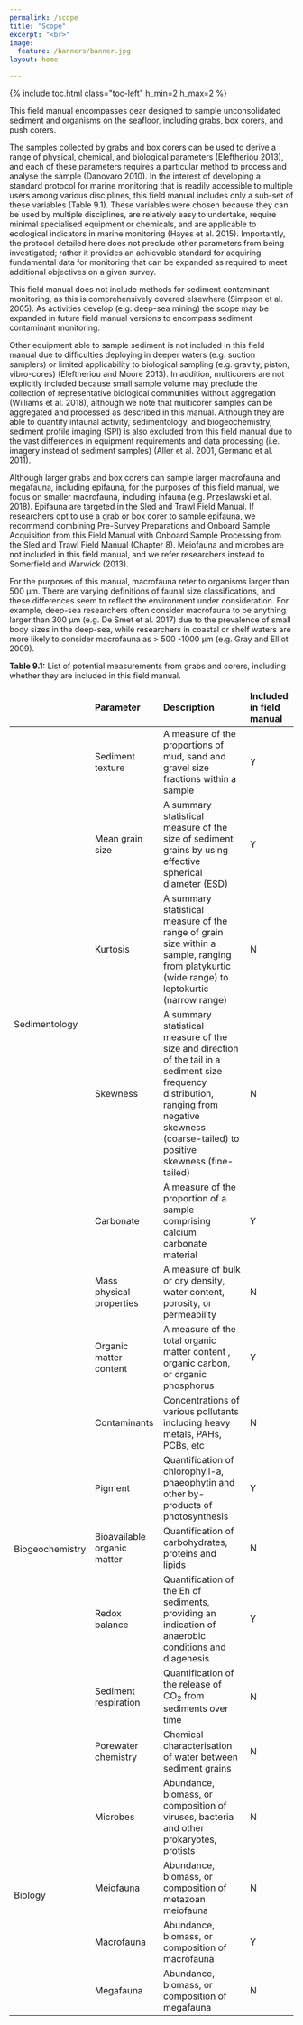 ```yaml
---
permalink: /scope
title: "Scope"
excerpt: "<br>"
image:
  feature: /banners/banner.jpg
layout: home

---
```

{% include toc.html class="toc-left" h_min=2 h_max=2 %}

This field manual encompasses gear designed to sample unconsolidated sediment and organisms on the seafloor, including grabs, box corers, and push corers. 

The samples collected by grabs and box corers can be used to derive a range of physical, chemical, and biological parameters (Eleftheriou 2013), and each of these parameters requires a particular method to process and analyse the sample (Danovaro 2010).  In the interest of developing a standard protocol for marine monitoring that is readily accessible to multiple users among various disciplines, this field manual includes only a sub-set of these variables (Table 9.1). These variables were chosen because they can be used by multiple disciplines, are relatively easy to undertake, require minimal specialised equipment or chemicals, and are applicable to ecological indicators in marine monitoring (Hayes et al. 2015). Importantly, the protocol detailed here does not preclude other parameters from being investigated; rather it provides an achievable standard for acquiring fundamental data for monitoring that can be expanded as required to meet additional objectives on a given survey.

This field manual does not include methods for sediment contaminant monitoring, as this is comprehensively covered elsewhere (Simpson et al. 2005). As activities develop (e.g. deep-sea mining) the scope may be expanded in future field manual versions to encompass sediment contaminant monitoring.

Other equipment able to sample sediment is not included in this field manual due to difficulties deploying in deeper waters (e.g. suction samplers) or limited applicability to biological sampling (e.g. gravity, piston, vibro-cores) (Eleftheriou and Moore 2013). In addition, multicorers are not explicitly included because small sample volume may preclude the collection of representative biological communities without aggregation (Williams et al. 2018), although we note that multicorer samples can be aggregated and processed as described in this manual. Although they are able to quantify infaunal activity, sedimentology, and biogeochemistry, sediment profile imaging (SPI) is also excluded from this field manual due to the vast differences in equipment requirements and data processing (i.e. imagery instead of sediment samples) (Aller et al. 2001, Germano et al. 2011).

Although larger grabs and box corers can sample larger macrofauna and megafauna, including epifauna, for the purposes of this field manual, we focus on smaller macrofauna, including infauna (e.g. Przeslawski et al. 2018). Epifauna are targeted in the Sled and Trawl Field Manual. If researchers opt to use a grab or box corer to sample epifauna, we recommend combining Pre-Survey Preparations and Onboard Sample Acquisition from this Field Manual with Onboard Sample Processing from the Sled and Trawl Field Manual (Chapter 8). Meiofauna and microbes are not included in this field manual, and we refer researchers instead to Somerfield and Warwick (2013).

For the purposes of this manual, macrofauna refer to organisms larger than 500 µm. There are varying definitions of faunal size classifications, and these differences seem to reflect the environment under consideration. For example, deep-sea researchers often consider macrofauna to be anything larger than 300 µm (e.g. De Smet et al. 2017) due to the prevalence of small body sizes in the deep-sea, while researchers in coastal or shelf waters are more likely to consider macrofauna as > 500 -1000 µm (e.g. Gray and Elliot 2009).  

**Table 9.1:** List of potential measurements from grabs and corers, including whether they are included in this field manual. 


<table>
<thead>
  <tr>
   <td>
   </td>
   <td><strong>Parameter</strong>
   </td>
   <td><strong>Description</strong>
   </td>
   <td><strong>Included in field manual</strong>
   </td>
  </tr>
  </thead>
  <tbody>
  <tr>
   <td rowspan="6" >Sedimentology
   </td>
   <td>Sediment texture
   </td>
   <td>A measure of the proportions of mud, sand and gravel size fractions within a sample
   </td>
   <td>Y
   </td>
  </tr>
  <tr>
   <td>Mean grain size 
   </td>
   <td>A summary statistical measure of the size of sediment grains by using effective spherical diameter (ESD)
   </td>
   <td>Y
   </td>
  </tr>
  <tr>
   <td>Kurtosis
   </td>
   <td>A summary statistical measure of the range of grain size within a sample, ranging from platykurtic (wide range) to leptokurtic (narrow range)
   </td>
   <td>N
   </td>
  </tr>
  <tr>
   <td>Skewness
   </td>
   <td>A summary statistical measure of the size and direction of the tail in a sediment size frequency distribution, ranging from negative skewness (coarse-tailed) to positive skewness (fine-tailed)
   </td>
   <td>N
   </td>
  </tr>
  <tr>
   <td>Carbonate
   </td>
   <td>A measure of the proportion of a sample comprising calcium carbonate material
   </td>
   <td>Y
   </td>
  </tr>
  <tr>
   <td>Mass physical properties
   </td>
   <td>A measure of bulk or dry density, water content, porosity, or permeability
   </td>
   <td>N
   </td>
  </tr>
  <tr>
   <td rowspan="7" >Biogeochemistry
   </td>
   <td>Organic matter content
   </td>
   <td>A measure of the total organic matter content , organic carbon, or organic phosphorus
   </td>
   <td>Y
   </td>
  </tr>
  <tr>
   <td>Contaminants
   </td>
   <td>Concentrations of various pollutants including heavy metals, PAHs, PCBs, etc
   </td>
   <td>N
   </td>
  </tr>
  <tr>
   <td>Pigment
   </td>
   <td>Quantification of chlorophyll-a, phaeophytin and other by-products of photosynthesis
   </td>
   <td>Y
   </td>
  </tr>
  <tr>
   <td>Bioavailable organic matter
   </td>
   <td>Quantification of carbohydrates, proteins and lipids 
   </td>
   <td>N
   </td>
  </tr>
  <tr>
   <td>Redox balance
   </td>
   <td>Quantification of the Eh of sediments, providing an indication of anaerobic conditions and diagenesis
   </td>
   <td>Y
   </td>
  </tr>
  <tr>
   <td>Sediment respiration
   </td>
   <td>Quantification of the release of CO<sub>2</sub> from sediments over time
   </td>
   <td>N
   </td>
  </tr>
  <tr>
   <td>Porewater chemistry
   </td>
   <td>Chemical characterisation of water between sediment grains
   </td>
   <td>N
   </td>
  </tr>
  <tr>
   <td rowspan="4" >Biology
   </td>
   <td>Microbes
   </td>
   <td>Abundance, biomass, or composition of viruses, bacteria and other prokaryotes, protists
   </td>
   <td>N
   </td>
  </tr>
  <tr>
   <td>Meiofauna
   </td>
   <td>Abundance, biomass, or composition of metazoan meiofauna
   </td>
   <td>N
   </td>
  </tr>
  <tr>
   <td>Macrofauna
   </td>
   <td>Abundance, biomass, or composition of macrofauna
   </td>
   <td>Y
   </td>
  </tr>
  <tr>
   <td>Megafauna
   </td>
   <td>Abundance, biomass, or composition of megafauna
   </td>
   <td>N
   </td>
  </tr>
  </tbody>
</table>
